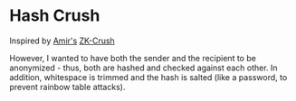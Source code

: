 # Hash Crush
Inspired by [Amir's](https://github.com/amirgamil/) [ZK-Crush](https://github.com/amirgamil/zk-crush)

However, I wanted to have both the sender and the recipient to be anonymized - thus, both are hashed and checked against each other. In addition, whitespace is trimmed and the hash is salted (like a password, to prevent rainbow table attacks).